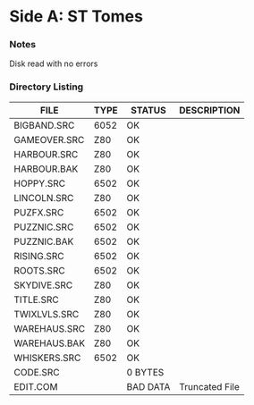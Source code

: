 # Side A: ST Tomes

### Notes

Disk read with no errors

### Directory Listing

| FILE         | TYPE | STATUS   | DESCRIPTION |
|--------------|------|----------|---|
| BIGBAND.SRC  | 6052 | OK       | 
| GAMEOVER.SRC | Z80  | OK       |
| HARBOUR.SRC  | Z80  | OK       |
| HARBOUR.BAK  | Z80  | OK       |
| HOPPY.SRC    | 6502 | OK       | 
| LINCOLN.SRC  | Z80  | OK       |
| PUZFX.SRC    | 6502 | OK       |
| PUZZNIC.SRC  | 6502 | OK       |
| PUZZNIC.BAK  | 6502 | OK       |
| RISING.SRC   | 6502 | OK       |
| ROOTS.SRC    | 6502 | OK       |
| SKYDIVE.SRC  | Z80  | OK       |
| TITLE.SRC    | Z80  | OK       |
| TWIXLVLS.SRC | Z80  | OK       |
| WAREHAUS.SRC | Z80  | OK       |
| WAREHAUS.BAK | Z80  | OK       |
| WHISKERS.SRC | 6502 | OK       |
| CODE.SRC     |      | 0 BYTES  |
| EDIT.COM     |      | BAD DATA | Truncated File